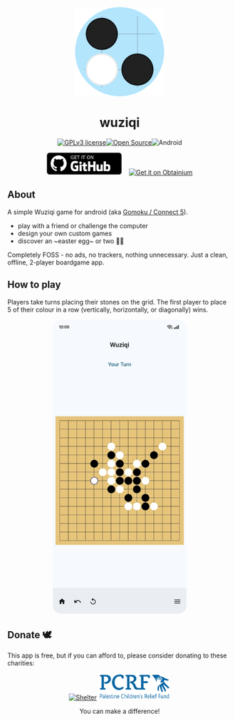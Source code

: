 <p align="center">
    <img src=".assets/wuziqi.svg"
        alt="wuziqi"
        height="200">
</p>

<div align="center">

# wuziqi

[![GPLv3 license](https://img.shields.io/badge/GPLv3-blue.svg?style=for-the-badge&logo=gnu)](/LICENSE)[![Open Source](https://img.shields.io/badge/Open%20🤍%20Source-teal.svg?style=for-the-badge&logo=)](https://www.gnu.org/philosophy/essays-and-articles.html)![Android](https://img.shields.io/badge/Android-3DDC84?style=for-the-badge&logo=android&logoColor=white)

[<img src=".assets/get-it-on-github.png" 
    alt="Get it on Github"
    height="50">](https://github.com/iacobo/wuziqi/releases/latest)&nbsp;&nbsp;&nbsp;
[<img src="https://raw.githubusercontent.com/ImranR98/Obtainium/main/assets/graphics/badge_obtainium.png"
    alt="Get it on Obtainium"
    height="50">](http://apps.obtainium.imranr.dev/redirect.html?r=obtainium://add/https://github.com/iacobo/wuziqi/releases)

<!--
[<img src="https://gitlab.com/IzzyOnDroid/repo/-/raw/master/assets/IzzyOnDroid.png"
    alt="Get it on IzzyOnDroid" 
    height="80">](https://apt.izzysoft.de/fdroid/index/apk/404)
[<img src="https://fdroid.gitlab.io/artwork/badge/get-it-on.png"
    alt="Get it on F-Droid" 
    height="80">](https://f-droid.org/packages/404)
[<img src="https://github.com/ironfox-oss/IronFox/raw/dev/assets/accrescent.png"
    alt="Get it on Accrescent"
    height="80">](https://accrescent.app/app/404)
-->

</div>

## About

A simple Wuziqi game for android (aka [Gomoku / Connect 5](https://en.wikipedia.org/wiki/Gomoku)).

- play with a friend or challenge the computer
- design your own custom games
- discover an \~easter egg\~ or two 🥚🐇

Completely FOSS - no ads, no trackers, nothing unnecessary. Just a clean, offline, 2-player boardgame app.

## How to play

Players take turns placing their stones on the grid. The first player to place 5 of their colour in a row (vertically, horizontally, or diagonally) wins.

<div align="center">
<img 
    alt="Gameplay light mode" 
    width="300"
    src="https://github.com/iacobo/wuziqi/raw/main/.assets/wuziqiscreenshotlight.jpg" />

</div>

## Donate 🕊️

This app is free, but if you can afford to, please consider donating to these charities:

<div align="center">

[<img 
    alt="Shelter" 
    height="60px"
    src="https://images.ctfassets.net/6sxvmndnpn0s/1qQWlJLKM5rpZHETE32eLX/fc3c1d9f75930f9f5e4d4d0754806ec7/logo--d-england.png" />](https://www.shelter.org.uk/)  [<img
    alt="PCRF" 
    height="60px"
    src="https://github.com/iacobo/iacobo.github.io/raw/main/assets/logos/pcrf.svg?raw=true" />](https://www.pcrf.net/)

You can make a difference!
</div>